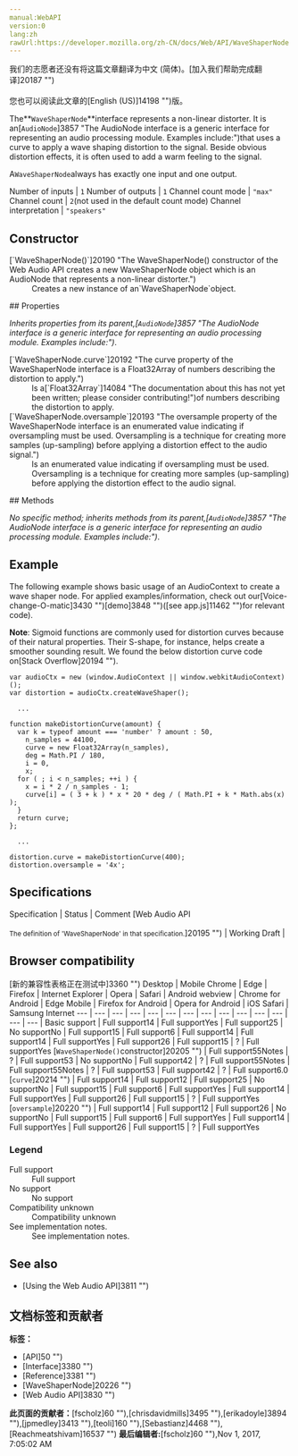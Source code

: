```yaml
---
manual:WebAPI
version:0
lang:zh
rawUrl:https://developer.mozilla.org/zh-CN/docs/Web/API/WaveShaperNode
---
```




<bdi>我们的志愿者还没有将这篇文章翻译为<bdi>中文 (简体)</bdi>。[加入我们帮助完成翻译]20187 "")<br></br>您也可以阅读此文章的[English (US)]14198 "")版。</bdi>






The**`WaveShaperNode`**interface represents a non-linear distorter. It is an[`AudioNode`]3857 "The AudioNode interface is a generic interface for representing an audio processing module. Examples include:")that uses a curve to apply a wave shaping distortion to the signal. Beside obvious distortion effects, it is often used to add a warm feeling to the signal.




A`WaveShaperNode`always has exactly one input and one output.

Number of inputs | `1` 
Number of outputs | `1` 
Channel count mode | `"max"` 
Channel count | `2`(not used in the default count mode) 
Channel interpretation | `"speakers"` 


## Constructor<a name="Constructor"></a>
<dl><dt id=''>[`WaveShaperNode()`]20190 "The WaveShaperNode() constructor of the Web Audio API creates a new WaveShaperNode object which is an AudioNode that represents a non-linear distorter.")</dt><dd>Creates a new instance of an`WaveShaperNode`object.</dd></dl>
## Properties<a name="Properties"></a>


<em>Inherits properties from its parent,</em><em>[`AudioNode`]3857 "The AudioNode interface is a generic interface for representing an audio processing module. Examples include:")</em>.

<dl><dt id=''>[`WaveShaperNode.curve`]20192 "The curve property of the WaveShaperNode interface is a Float32Array of numbers describing the distortion to apply.")</dt><dd>Is a[`Float32Array`]14084 "The documentation about this has not yet been written; please consider contributing!")of numbers describing the distortion to apply.</dd><dt id=''>[`WaveShaperNode.oversample`]20193 "The oversample property of the WaveShaperNode interface is an enumerated value indicating if oversampling must be used. Oversampling is a technique for creating more samples (up-sampling) before applying a distortion effect to the audio signal.")</dt><dd>Is an enumerated value indicating if oversampling must be used. Oversampling is a technique for creating more samples (up-sampling) before applying the distortion effect to the audio signal.</dd></dl>
## Methods<a name="Methods"></a>


<em>No specific method; inherits methods from its parent,</em><em>[`AudioNode`]3857 "The AudioNode interface is a generic interface for representing an audio processing module. Examples include:")</em>.


## Example<a name="Example"></a>


The following example shows basic usage of an AudioContext to create a wave shaper node. For applied examples/information, check out our[Voice-change-O-matic]3430 "")[demo]3848 "")([see app.js]11462 "")for relevant code).



**Note**: Sigmoid functions are commonly used for distortion curves because of their natural properties. Their S-shape, for instance, helps create a smoother sounding result. We found the below distortion curve code on[Stack Overflow]20194 "").



```
var audioCtx = new (window.AudioContext || window.webkitAudioContext)();
var distortion = audioCtx.createWaveShaper();

  ...

function makeDistortionCurve(amount) {
  var k = typeof amount === 'number' ? amount : 50,
    n_samples = 44100,
    curve = new Float32Array(n_samples),
    deg = Math.PI / 180,
    i = 0,
    x;
  for ( ; i < n_samples; ++i ) {
    x = i * 2 / n_samples - 1;
    curve[i] = ( 3 + k ) * x * 20 * deg / ( Math.PI + k * Math.abs(x) );
  }
  return curve;
};

  ...

distortion.curve = makeDistortionCurve(400);
distortion.oversample = '4x';
```

## Specifications<a name="Specifications"></a>
Specification | Status | Comment 
[Web Audio API<br></br><small>The definition of &#39;WaveShaperNode&#39; in that specification.</small>]20195 "") | Working Draft |  


## Browser compatibility<a name="Browser_compatibility"></a>
[新的兼容性表格正在测试中<i></i>]3360 "")
<abbr>Desktop<i></i></abbr> | <abbr>Mobile<i></i></abbr> 
<abbr>Chrome<i></i></abbr> | <abbr>Edge<i></i></abbr> | <abbr>Firefox<i></i></abbr> | <abbr>Internet Explorer<i></i></abbr> | <abbr>Opera<i></i></abbr> | <abbr>Safari<i></i></abbr> | <abbr>Android webview<i></i></abbr> | <abbr>Chrome for Android<i></i></abbr> | <abbr>Edge Mobile<i></i></abbr> | <abbr>Firefox for Android<i></i></abbr> | <abbr>Opera for Android<i></i></abbr> | <abbr>iOS Safari<i></i></abbr> | <abbr>Samsung Internet<i></i></abbr> 
 ---  |  ---  |  ---  |  ---  |  ---  |  ---  |  ---  |  ---  |  ---  |  ---  |  ---  |  ---  |  ---  |  ---  | 
Basic support | <abbr>Full support</abbr>14 | <abbr>Full support</abbr>Yes | <abbr>Full support</abbr>25 | <abbr>No support</abbr>No | <abbr>Full support</abbr>15 | <abbr>Full support</abbr>6 | <abbr>Full support</abbr>14 | <abbr>Full support</abbr>14 | <abbr>Full support</abbr>Yes | <abbr>Full support</abbr>26 | <abbr>Full support</abbr>15 | <abbr>?</abbr> | <abbr>Full support</abbr>Yes 
[`WaveShaperNode()`constructor]20205 "") | <abbr>Full support</abbr>55<abbr>Notes<i></i></abbr> | <abbr>?</abbr> | <abbr>Full support</abbr>53 | <abbr>No support</abbr>No | <abbr>Full support</abbr>42 | <abbr>?</abbr> | <abbr>Full support</abbr>55<abbr>Notes<i></i></abbr> | <abbr>Full support</abbr>55<abbr>Notes<i></i></abbr> | <abbr>?</abbr> | <abbr>Full support</abbr>53 | <abbr>Full support</abbr>42 | <abbr>?</abbr> | <abbr>Full support</abbr>6.0 
[`curve`]20214 "") | <abbr>Full support</abbr>14 | <abbr>Full support</abbr>12 | <abbr>Full support</abbr>25 | <abbr>No support</abbr>No | <abbr>Full support</abbr>15 | <abbr>Full support</abbr>6 | <abbr>Full support</abbr>Yes | <abbr>Full support</abbr>14 | <abbr>Full support</abbr>Yes | <abbr>Full support</abbr>26 | <abbr>Full support</abbr>15 | <abbr>?</abbr> | <abbr>Full support</abbr>Yes 
[`oversample`]20220 "") | <abbr>Full support</abbr>14 | <abbr>Full support</abbr>12 | <abbr>Full support</abbr>26 | <abbr>No support</abbr>No | <abbr>Full support</abbr>15 | <abbr>Full support</abbr>6 | <abbr>Full support</abbr>Yes | <abbr>Full support</abbr>14 | <abbr>Full support</abbr>Yes | <abbr>Full support</abbr>26 | <abbr>Full support</abbr>15 | <abbr>?</abbr> | <abbr>Full support</abbr>Yes 


### Legend<a name="Legend"></a>
<dl><dt id=''><abbr>Full support</abbr></dt><dd>Full support</dd><dt id=''><abbr>No support</abbr></dt><dd>No support</dd><dt id=''><abbr>Compatibility unknown</abbr></dt><dd>Compatibility unknown</dd><dt id=''><abbr>See implementation notes.<i></i></abbr></dt><dd>See implementation notes.</dd></dl>


## See also<a name="See_also"></a>

* [Using the Web Audio API]3811 "")



## 文档标签和贡献者
**标签：**
* [API]50 "")
* [Interface]3380 "")
* [Reference]3381 "")
* [WaveShaperNode]20226 "")
* [Web Audio API]3830 "")

**此页面的贡献者：**[fscholz]60 ""),[chrisdavidmills]3495 ""),[erikadoyle]3894 ""),[jpmedley]3413 ""),[teoli]160 ""),[Sebastianz]4468 ""),[Reachmeatshivam]16537 "")
**最后编辑者:**[fscholz]60 ""),<time>Nov 1, 2017, 7:05:02 AM</time>


